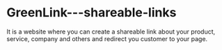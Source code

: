 # GreenLink---shareable-links
It is a website where you can create a shareable link about your product, service, company and others and redirect you customer to your page.
